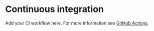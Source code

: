 # Continuous integration

Add your CI workflow here. For more information see [GitHub Actions](https://github.com/features/actions).